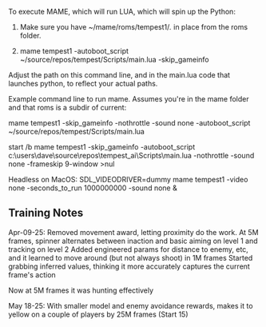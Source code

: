 
To execute MAME, which will run LUA, which will spin up the Python:

1) Make sure you have ~/mame/roms/tempest1/*.* in place from the roms folder.

2) mame tempest1 -autoboot_script ~/source/repos/tempest/Scripts/main.lua -skip_gameinfo

Adjust the path on this command line, and in the main.lua code that launches python, to reflect your actual paths.

Example command line to run mame.  Assumes you're in the mame folder and that roms is a subdir of current:

mame tempest1 -skip_gameinfo -nothrottle -sound none -autoboot_script ~/source/repos/tempest/Scripts/main.lua

start /b mame tempest1 -skip_gameinfo -autoboot_script c:\users\dave\source\repos\tempest_ai\Scripts\main.lua -nothrottle -sound none -frameskip 9-window >nul

Headless on MacOS:
SDL_VIDEODRIVER=dummy mame tempest1 -video none -seconds_to_run 1000000000 -sound none &


Training Notes
--------------

Apr-09-25: 
Removed movement award, letting proximity do the work.
At 5M frames, spinner alternates between inaction and basic aiming on level 1 and tracking on level 2
Added engineered params for distance to enemy, etc, and it learned to move around (but not always shoot) in 1M frames
Started grabbing inferred values, thinking it more accurately captures the current frame's action

Now at 5M frames it was hunting effectively

May 18-25:
With smaller model and enemy avoidance rewards, makes it to yellow on a couple of players by 25M frames (Start 15)

